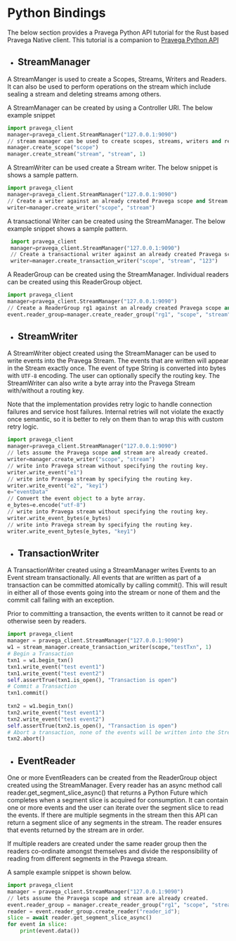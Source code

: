 # Python Bindings

The below section provides a Pravega Python API tutorial for the Rust based Pravega Native client. This tutorial is a 
companion to [Pravega Python API](../python/pravega_client.html)

* ## StreamManager

A StreamManger is used to create a Scopes, Streams, Writers and Readers. It can also be used to perform
operations on the stream which include sealing a stream and deleting streams among others.

A StreamManager can be created by using a Controller URI. The below example snippet 

 ```python
import pravega_client
manager=pravega_client.StreamManager("127.0.0.1:9090")
// stream manager can be used to create scopes, streams, writers and readers against Pravega.
manager.create_scope("scope")
manager.create_stream("stream", "stream", 1)
 ```

A StreamWriter can be used create a Stream writer. The below snippet is shows a sample pattern.

```python
import pravega_client
manager=pravega_client.StreamManager("127.0.0.1:9090")
// Create a writer against an already created Pravega scope and Stream.
writer=manager.create_writer("scope", "stream")
```
A transactional Writer can be created using the StreamManager. The below example snippet shows a sample pattern.

```python
 import pravega_client
 manager=pravega_client.StreamManager("127.0.0.1:9090")
 // Create a transactional writer against an already created Pravega scope and Stream.
 writer=manager.create_transaction_writer("scope", "stream", "123")
 ```

A ReaderGroup can be created using the StreamManager. Individual readers can be created using this ReaderGroup object.

```python
import pravega_client
manager=pravega_client.StreamManager("127.0.0.1:9090")
// Create a ReaderGroup rg1 against an already created Pravega scope and Stream.
event.reader_group=manager.create_reader_group("rg1", "scope", "stream")
``` 

* ## StreamWriter

A StreamWriter object created using the StreamManager can be used to write events into the Pravega Stream. The events 
that are written will appear in the Stream exactly once. The event of type String is converted into bytes with `UTF-8` encoding.
The user can optionally specify the routing key. The StreamWriter can also write a byte array into the Pravega Stream 
with/without a routing key.

Note that the implementation provides retry logic to handle connection failures and service host failures. Internal 
retries will not violate the exactly once semantic, so it is better to rely on them than to wrap this with custom retry logic.

```python
import pravega_client
manager=pravega_client.StreamManager("127.0.0.1:9090")
// lets assume the Pravega scope and stream are already created.
writer=manager.create_writer("scope", "stream")
// write into Pravega stream without specifying the routing key.
writer.write_event("e1")
// write into Pravega stream by specifying the routing key.
writer.write_event("e2", "key1") 
e="eventData"                                                   
// Convert the event object to a byte array.
e_bytes=e.encode("utf-8")                                       
// write into Pravega stream without specifying the routing key.    
writer.write_event_bytes(e_bytes)                                    
// write into Pravega stream by specifying the routing key.       
writer.write_event_bytes(e_bytes, "key1")    
```

* ## TransactionWriter
A TransactionWriter created using a StreamManager  writes Events to an Event stream transactionally. All events that are 
written as part of a transaction can be committed atomically by calling commit(). This will result in either all of those 
events going into the stream or none of them and the commit call failing with an exception.

Prior to committing a transaction, the events written to it cannot be read or otherwise seen by readers.

```python  
import pravega_client                                         
manager = pravega_client.StreamManager("127.0.0.1:9090")        
w1 = stream_manager.create_transaction_writer(scope,"testTxn", 1)
# Begin a Transaction
txn1 = w1.begin_txn()
txn1.write_event("test event1")
txn1.write_event("test event2")
self.assertTrue(txn1.is_open(), "Transaction is open")
# Commit a Transaction
txn1.commit()
                      
txn2 = w1.begin_txn()
txn2.write_event("test event1")
txn2.write_event("test event2")
self.assertTrue(txn2.is_open(), "Transaction is open")
# Abort a transaction, none of the events will be written into the Stream.
txn2.abort()
```

* ## EventReader

One or more EventReaders can be created from the ReaderGroup object created using the StreamManager. Every reader has 
an async method call reader.get_segment_slice_async() that returns a Python Future which completes when a segment slice 
is acquired for consumption.  It can contain one or more events and the user can iterate over the segment slice to read 
the events. If there are multiple segments in the stream then this API can return a segment slice of any segments in the
stream. The reader ensures that events returned by the stream are in order.

If multiple readers are created under the same reader group then the readers co-ordinate amongst themselves and divide 
the responsibility of reading from different segments in the Pravega stream.

A sample example snippet is shown below.

```python
import pravega_client
manager = pravega_client.StreamManager("127.0.0.1:9090")
// lets assume the Pravega scope and stream are already created.
event.reader_group = manager.create_reader_group("rg1", "scope", "stream")
reader = event.reader_group.create_reader("reader_id");
slice = await reader.get_segment_slice_async()
for event in slice:
    print(event.data())
```
